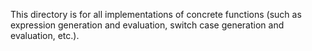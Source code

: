 This directory is for all implementations of concrete functions (such as expression generation and evaluation, switch case generation and evaluation, etc.).
